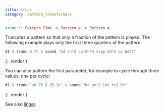 ```yaml
---
title: trunc
category: pattern_transformers
---
```


~~~~ haskell
trunc :: Pattern Time -> Pattern a -> Pattern a
~~~~

Truncates a pattern so that only a fraction of the pattern is played. 
The following example plays only the first three quarters of the pattern:

~~~~ haskell
d1 $ trunc 0.75 $ sound "bd sn*2 cp hh*4 arpy bd*2 cp bd*2"
~~~~
{: .render }

You can also pattern the first parameter, for example to cycle through three values, one per cycle:

~~~~ haskell
d1 $ trunc "<0.75 0.25 1>" $ sound "bd sn:2 [mt rs] hc"
~~~~
{: .render }

See also [linger](#linger).
